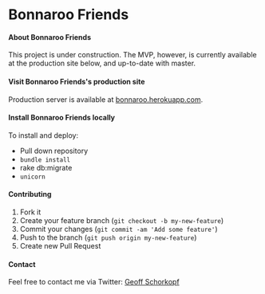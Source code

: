 # Bonnaroo Friends

#### About Bonnaroo Friends

This project is under construction. The MVP, however, is currently available at the production site below, and up-to-date with master.

#### Visit Bonnaroo Friends's production site

Production server is available at [bonnaroo.herokuapp.com](http://bonnaroo.herokuapp.com).

#### Install Bonnaroo Friends locally

To install and deploy:
* Pull down repository
* `bundle install`
* rake db:migrate
* `unicorn`

#### Contributing

1. Fork it
2. Create your feature branch (`git checkout -b my-new-feature`)
3. Commit your changes (`git commit -am 'Add some feature'`)
4. Push to the branch (`git push origin my-new-feature`)
5. Create new Pull Request

#### Contact

Feel free to contact me via Twitter: [Geoff Schorkopf](http://twitter.com/gschork)
